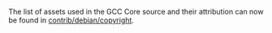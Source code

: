 The list of assets used in the GCC Core source and their attribution can now be found in [contrib/debian/copyright](../contrib/debian/copyright).
